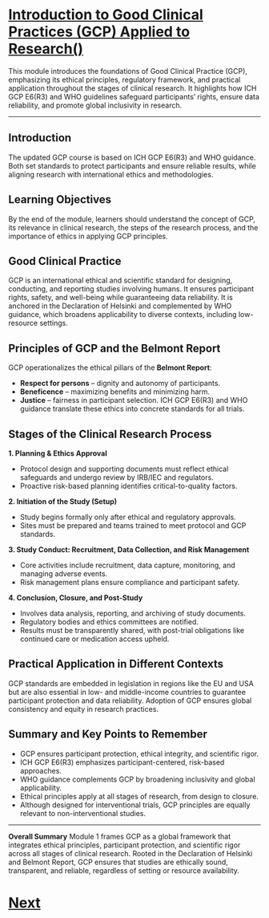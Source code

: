 # [Introduction to Good Clinical Practices (GCP) Applied to Research()](https://globalhealthtrainingcentre.tghn.org/elearning/education/ich-gcp-e6-r3/M1/12958/)

This module introduces the foundations of Good Clinical Practice (GCP), emphasizing its ethical principles, regulatory framework, and practical application throughout the stages of clinical research. It highlights how ICH GCP E6(R3) and WHO guidelines safeguard participants’ rights, ensure data reliability, and promote global inclusivity in research.

---

## Introduction

The updated GCP course is based on ICH GCP E6(R3) and WHO guidance. Both set standards to protect participants and ensure reliable results, while aligning research with international ethics and methodologies.

## Learning Objectives

By the end of the module, learners should understand the concept of GCP, its relevance in clinical research, the steps of the research process, and the importance of ethics in applying GCP principles.

## Good Clinical Practice

GCP is an international ethical and scientific standard for designing, conducting, and reporting studies involving humans. It ensures participant rights, safety, and well-being while guaranteeing data reliability. It is anchored in the Declaration of Helsinki and complemented by WHO guidance, which broadens applicability to diverse contexts, including low-resource settings.

## Principles of GCP and the Belmont Report

GCP operationalizes the ethical pillars of the **Belmont Report**:

* **Respect for persons** – dignity and autonomy of participants.
* **Beneficence** – maximizing benefits and minimizing harm.
* **Justice** – fairness in participant selection.
  ICH GCP E6(R3) and WHO guidance translate these ethics into concrete standards for all trials.

## Stages of the Clinical Research Process

**1. Planning & Ethics Approval**

* Protocol design and supporting documents must reflect ethical safeguards and undergo review by IRB/IEC and regulators.
* Proactive risk-based planning identifies critical-to-quality factors.

**2. Initiation of the Study (Setup)**

* Study begins formally only after ethical and regulatory approvals.
* Sites must be prepared and teams trained to meet protocol and GCP standards.

**3. Study Conduct: Recruitment, Data Collection, and Risk Management**

* Core activities include recruitment, data capture, monitoring, and managing adverse events.
* Risk management plans ensure compliance and participant safety.

**4. Conclusion, Closure, and Post-Study**

* Involves data analysis, reporting, and archiving of study documents.
* Regulatory bodies and ethics committees are notified.
* Results must be transparently shared, with post-trial obligations like continued care or medication access upheld.

## Practical Application in Different Contexts

GCP standards are embedded in legislation in regions like the EU and USA but are also essential in low- and middle-income countries to guarantee participant protection and data reliability. Adoption of GCP ensures global consistency and equity in research practices.

## Summary and Key Points to Remember

* GCP ensures participant protection, ethical integrity, and scientific rigor.
* ICH GCP E6(R3) emphasizes participant-centered, risk-based approaches.
* WHO guidance complements GCP by broadening inclusivity and global applicability.
* Ethical principles apply at all stages of research, from design to closure.
* Although designed for interventional trials, GCP principles are equally relevant to non-interventional studies.

---

**Overall Summary**
Module 1 frames GCP as a global framework that integrates ethical principles, participant protection, and scientific rigor across all stages of clinical research. Rooted in the Declaration of Helsinki and Belmont Report, GCP ensures that studies are ethically sound, transparent, and reliable, regardless of setting or resource availability.

# [Next](./Module2.md)
